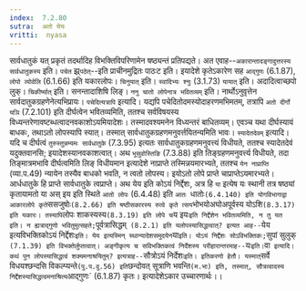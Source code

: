 ```yaml
---
index:  7.2.80
sutra:  अतो येयः
vritti:  nyasa
---
```


सार्वधातुकं यत् प्रकृतं तदर्थादिह विभक्तिविपरिणामेन षष्ठ्यन्तं प्रतिपद्यते। अत एवाह--`अकारान्तादङ्गादुत्तरस्य सार्वधातुकस्य` इति। `पचेत` झ्र्`पठेत्`--इति प्राचीनमुद्रितः पाठःट इति। इयादेशे कृतेऽकारेण सह `आद्गुणः` (6.1.87), `लोपो व्योर्वलि` (6.1.66) इति यकारलोपः। `चिनुयात्` इति। `स्वादिभ्यः श्नुः` (3.1.73) `यायात्` इति। अदादित्वाच्छपो लुक्। `चिकीर्ष्यात्` इति। सनन्तादाशिषि लिङ्।
`ननु चातो लोपेनात्र भवितव्यम्` इति। नार्थोऽनुवृत्तेन सार्वदातुकग्रहणेनेत्यभिप्रायः। `पचेदित्यत्रापि` इत्यादि। यद्यपि पचेदितोदमस्योदाहरणमभिमतम्, तत्रापि `अतो दीर्गो यञि` (7.2.101) इति दीर्घत्वेन भवितव्यमिति, ततश्च सर्वविषयस्य विध्यन्तरेणावष्टब्धत्वादनवकाशोऽयमियादेशः। तस्मादवश्यमनेन विध्यन्तरं बाधितव्यम्। एवञ्च यथा दीर्घस्यायं बाधकः, तथाऽतो लोपस्यापि स्यात्। तस्मात् सार्वधातुकग्रहणमनुवर्त्तयितन्यमिति भावः। `स्यादेतदेवम्` इत्यादि। यदि च दीर्घत्वं `तुरुस्तुन्नम्यमः सार्वधातुके` (7.3.95) इत्यतः सार्वधातुकग्रहणमनुवत्त्यं विधीयते, ततश्च स्यादेतदेवं यदुक्तवानसि; इयादेशस्यानवकाशत्वात्। अथ `भूसुवोस्तिङि` (7.3.88) इति तिङ्ग्रहणमनुवर्त्त्य विधीयते, तदा तिङ्मात्रमभावि दीर्घत्वमिति लिङ् विधीयमान इत्यादेशे नाप्राप्ते तस्मिन्नयमारभ्यते, ततश्च `येन नाप्राप्ति` (व्या.प.49) न्यायेन तस्यैव बाधको भवति, न त्वतो लोपस्य। इयोऽतो लोपे प्राप्ते चाप्राप्तेऽयमारभ्यते। आर्धधातुके हि प्राप्ते सार्वधातुके त्वप्राप्ते।
अथ येय इति कोऽयं निर्द्देशः, अत्र हि `या` इत्येष यः स्थानी तत्र षष्ठ्यां कृतायामतो या अस् इय इति स्थिते `आतो लोपः` (6.4.48) इति `आतः `धातोः` (6.4.140) इति योगविभागाद्वा आकारलोपे कृते `ससजुषोः` (8.2.66) इति षष्ठीसकारस्य रुत्वे कृते त्सय `भोभयोअघोअपूर्वस्य योऽशि` (8.3.17) इति यकारः। तस्यापि `लोपः शाकस्यस्य` (8.3.19) इति लोपे च `य इयः` इति निर्द्देशेन भवितव्यमिति, न तु यत इति। न ह्यत्राद्गुणो भवितुमुत्सहते; `पूर्वत्रासिद्धम्` (8.2.1) इति यलोपस्यासिद्धत्वात्? इत्यत आह--`येय इत्यविभक्तिकोऽयं निर्द्देशः` इति। येय इत्यस्मिन् स्थान्यादेशसमुदयेन `या` इति। योऽयं निर्द्देशः सोऽविभक्तिकः; `सुपां सुलुक्` (7.1.39) इति विभक्तेर्लुप्तत्वात्। अङ्गीकृत्य च सविभक्तिकत्वं निर्देशस्य परीहारान्तरमाह--`यः` इति। `वा` इत्यादि। कथं पुन लोपस्यासिद्धत्वं शक्यमनाश्रयितुम्? इत्यत्राह--`सौत्रोऽयं निर्देशः` इति। इतिकरणो हेतौ। यस्मात् `सर्वे विधयश्छन्दसि विकल्प्यन्ते` (पु.प.वु.56) इति `छन्दोवत् सूत्राणि भवन्ति` (म.भा) इति, तस्मात्, सौत्रत्वादस्य निर्द्देशस्यासिद्धत्वमनाश्रित्य `आद्गुणः` (6.1.87) कृतः। इत्यादेशेऽकार उच्चारणार्थः।।

